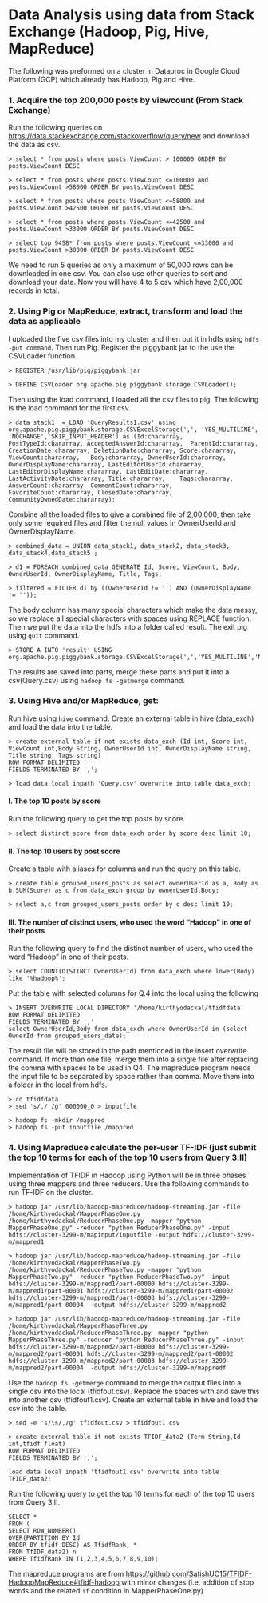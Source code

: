 # Data Analysis using data from Stack Exchange (Hadoop, Pig, Hive, MapReduce) 
The following was preformed on a cluster in Dataproc in Google Cloud Platform (GCP) which already has Hadoop, Pig and Hive.

### 1. Acquire the top 200,000 posts by viewcount (From Stack Exchange)
Run the following queries on https://data.stackexchange.com/stackoverflow/query/new and download the data as csv.

```
> select * from posts where posts.ViewCount > 100000 ORDER BY posts.ViewCount DESC

> select * from posts where posts.ViewCount <=100000 and posts.ViewCount >58000 ORDER BY posts.ViewCount DESC

> select * from posts where posts.ViewCount <=58000 and posts.ViewCount >42500 ORDER BY posts.ViewCount DESC

> select * from posts where posts.ViewCount <=42500 and posts.ViewCount >33000 ORDER BY posts.ViewCount DESC

> select top 9458* from posts where posts.ViewCount <=33000 and posts.ViewCount >30000 ORDER BY posts.ViewCount DESC
```

We need to run 5 queries as only a maximum of 50,000 rows can be downloaded in one csv. You can also use other queries to sort and download your data. Now you will have 4 to 5 csv which have 2,00,000 records in total.

### 2. Using Pig or MapReduce, extract, transform and load the data as applicable
I uploaded the five csv files into my cluster and then put it in hdfs using `hdfs -put command`.
Then run Pig. 
Register the piggybank jar to the use the CSVLoader function.

```
> REGISTER /usr/lib/pig/piggybank.jar

> DEFINE CSVLoader org.apache.pig.piggybank.storage.CSVLoader();
```

Then using the load command, I loaded all the csv files to pig. The following is the load command for the first csv.

```
> data_stack1  = LOAD 'QueryResults1.csv' using org.apache.pig.piggybank.storage.CSVExcelStorage(',', 'YES_MULTILINE', 'NOCHANGE','SKIP_INPUT_HEADER') as (Id:chararray, PostTypeId:chararray, AcceptedAnswerId:chararray,	ParentId:chararray,	CreationDate:chararray,	DeletionDate:chararray,	Score:chararray, ViewCount:chararray,	Body:chararray,	OwnerUserId:chararray,	OwnerDisplayName:chararray,	LastEditorUserId:chararray, LastEditorDisplayName:chararray, LastEditDate:chararray,	LastActivityDate:chararray,	Title:chararray,	Tags:chararray,	AnswerCount:chararray, CommentCount:chararray,	FavoriteCount:chararray, ClosedDate:chararray, CommunityOwnedDate:chararray);
```

Combine all the loaded files to give a combined file of 2,00,000, then take only some required files and filter the null values in OwnerUserId and OwnerDisplayName.

```
> combined_data = UNION data_stack1, data_stack2, data_stack3, data_stack4,data_stack5 ;

> d1 = FOREACH combined_data GENERATE Id, Score, ViewCount, Body, OwnerUserId, OwnerDisplayName, Title, Tags;

> filtered = FILTER d1 by ((OwnerUserId != '') AND (OwnerDisplayName != ''));
```

The body column has many special characters which make the data messy, so we replace all special characters with spaces using REPLACE function. Then we put the data into the hdfs into a folder called result. The exit pig using `quit` command.

```
> STORE A INTO 'result' USING org.apache.pig.piggybank.storage.CSVExcelStorage(',','YES_MULTILINE','NOCHANGE');
```

The results are saved into parts, merge these parts and put it into a csv(Query.csv) using `hadoop fs -getmerge` command. 

### 3. Using Hive and/or MapReduce, get:

Run hive using `hive` command. Create an external table in hive (data_exch) and load the data into the table.

```
> create external table if not exists data_exch (Id int, Score int, ViewCount int,Body String, OwnerUserId int, OwnerDisplayName string, Title string, Tags string)
ROW FORMAT DELIMITED
FIELDS TERMINATED BY ',';

> load data local inpath 'Query.csv' overwrite into table data_exch;
```

#### I. The top 10 posts by score

Run the following query to get the top posts by score.

```
> select distinct score from data_exch order by score desc limit 10;
```

#### II. The top 10 users by post score

Create a table with aliases for columns and run the query on this table. 
```
> create table grouped_users_posts as select ownerUserId as a, Body as b,SUM(Score) as c from data_exch group by ownerUserId,Body;

> select a,c from grouped_users_posts order by c desc limit 10;
```

#### III. The number of distinct users, who used the word “Hadoop” in one of their posts

Run the following query to find the distinct number of users, who used the word “Hadoop” in one of their posts.

```
> select COUNT(DISTINCT OwnerUserId) from data_exch where lower(Body) like '%hadoop%';
```

Put the table with selected columns for Q.4 into the local using the following

```
> INSERT OVERWRITE LOCAL DIRECTORY '/home/kirthyodackal/tfidfdata' 
ROW FORMAT DELIMITED 
FIELDS TERMINATED BY ',' 
select OwnerUserId,Body from data_exch where OwnerUserId in (select OwnerId from grouped_users_data);
```
The result file will be stored in the path mentioned in the insert overwrite command. If more than one file, merge them into a single file after replacing the comma with spaces to be used in Q4. The mapreduce program needs the input file to be separated by space rather than comma. Move them into a folder in the local from hdfs.

```
> cd tfidfdata
> sed 's/,/ /g' 000000_0 > inputfile

> hadoop fs -mkdir /mappred
> hadoop fs -put inputfile /mappred
```

### 4. Using Mapreduce calculate the per-user TF-IDF (just submit the top 10 terms for each of the top 10 users from Query 3.II)

Implementation of TFIDF in Hadoop using Python will be in three phases using three mappers and three reducers. Use the following commands to run TF-IDF on the cluster.

```
> hadoop jar /usr/lib/hadoop-mapreduce/hadoop-streaming.jar -file /home/kirthyodackal/MapperPhaseOne.py /home/kirthyodackal/ReducerPhaseOne.py -mapper "python MapperPhaseOne.py" -reducer "python ReducerPhaseOne.py" -input hdfs://cluster-3299-m/mapinput/inputfile -output hdfs://cluster-3299-m/mappred1

> hadoop jar /usr/lib/hadoop-mapreduce/hadoop-streaming.jar -file /home/kirthyodackal/MapperPhaseTwo.py /home/kirthyodackal/ReducerPhaseTwo.py -mapper "python MapperPhaseTwo.py" -reducer "python ReducerPhaseTwo.py" -input hdfs://cluster-3299-m/mappred1/part-00000 hdfs://cluster-3299-m/mappred1/part-00001 hdfs://cluster-3299-m/mappred1/part-00002 hdfs://cluster-3299-m/mappred1/part-00003 hdfs://cluster-3299-m/mappred1/part-00004	 -output hdfs://cluster-3299-m/mappred2

> hadoop jar /usr/lib/hadoop-mapreduce/hadoop-streaming.jar -file /home/kirthyodackal/MapperPhaseThree.py /home/kirthyodackal/ReducerPhaseThree.py -mapper "python MapperPhaseThree.py" -reducer "python ReducerPhaseThree.py" -input hdfs://cluster-3299-m/mappred2/part-00000 hdfs://cluster-3299-m/mappred2/part-00001 hdfs://cluster-3299-m/mappred2/part-00002 hdfs://cluster-3299-m/mappred2/part-00003 hdfs://cluster-3299-m/mappred2/part-00004	 -output hdfs://cluster-3299-m/mappredf
```

Use the `hadoop fs -getmerge` command to merge the output files into a single csv into the local (tfidfout.csv). Replace the spaces with and save this into another csv (tfidfout1.csv). Create an external table in hive and load the csv into the table.

```
> sed -e 's/\s/,/g' tfidfout.csv > tfidfout1.csv

> create external table if not exists TFIDF_data2 (Term String,Id int,tfidf float)
ROW FORMAT DELIMITED
FIELDS TERMINATED BY ',';

load data local inpath 'tfidfout1.csv' overwrite into table TFIDF_data2;
```

Run the following query to get the top 10 terms for each of the top 10 users from Query 3.II.

```
SELECT *
FROM (
SELECT ROW_NUMBER()
OVER(PARTITION BY Id
ORDER BY tfidf DESC) AS TfidfRank, *
FROM TfIDF_data2) n
WHERE TfidfRank IN (1,2,3,4,5,6,7,8,9,10);
```

The mapreduce programs are from https://github.com/SatishUC15/TFIDF-HadoopMapReduce#tfidf-hadoop with minor changes (i.e. addition of stop words and the related `if` condition in MapperPhaseOne.py)

